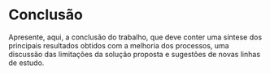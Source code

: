 # Conclusão

Apresente, aqui, a conclusão do trabalho, que deve conter uma síntese dos principais resultados obtidos com a melhoria dos processos, uma discussão das limitações da solução proposta e sugestões de novas linhas de estudo.
